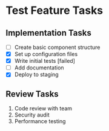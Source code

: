 # Test Feature Tasks

## Implementation Tasks

- [ ] Create basic component structure
- [x] Set up configuration files
- [x] Write initial tests [failed]
- [ ] Add documentation
- [x] Deploy to staging

## Review Tasks

1. Code review with team
2. Security audit
3. Performance testing
